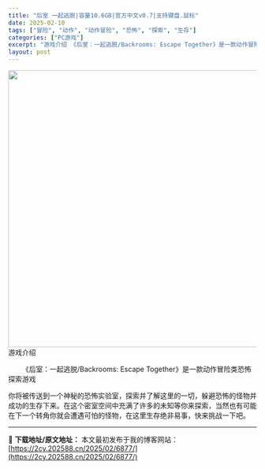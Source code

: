 ```yaml
---
title: "后室 一起逃脱|容量10.6GB|官方中文v0.7|支持键盘.鼠标"
date: 2025-02-10
tags: ["冒险", "动作", "动作冒险", "恐怖", "探索", "生存"]
categories: ["PC游戏"]
excerpt: "游戏介绍 《后室：一起逃脱/Backrooms: Escape Together》是一款动作冒险类恐怖探索游戏 你将被传送到一个神秘的恐怖实验室，探索并了解这里的一切，躲避恐怖的怪物并成功的生存下来。在这个密室空间中充满了许多的未知等你来探索，当然也有可能在下一个转角你就会遭遇可怕的怪物，在这里生存&hellip;"
layout: post
---
```


<img src="https://2cy.202588.cn/wp-content/uploads/2025/02/2025021115285642.webp" alt="" width="1000" height="562" class="aligncenter size-full wp-image-7165" />
游戏介绍
<p style="white-space: normal; text-indent: 2em; text-align: left;">《后室：一起逃脱/Backrooms: Escape Together》是一款动作冒险类恐怖探索游戏

你将被传送到一个神秘的恐怖实验室，探索并了解这里的一切，躲避恐怖的怪物并成功的生存下来。在这个密室空间中充满了许多的未知等你来探索，当然也有可能在下一个转角你就会遭遇可怕的怪物，在这里生存绝非易事，快来挑战一下吧。</p>

</div>

---
📖 **下载地址/原文地址：** 本文最初发布于我的博客网站：[https://2cy.202588.cn/2025/02/6877/](https://2cy.202588.cn/2025/02/6877/)
